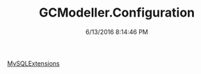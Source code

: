 ﻿---
title: GCModeller.Configuration
date: 6/13/2016 8:14:46 PM
---

[MySQLExtensions](T-GCModeller.Configuration.MySQLExtensions.html)
